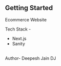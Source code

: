 ## Getting Started

Ecommerce Website

Tech Stack -
<ul>
  <li>Next.js</li>
  <li>Sanity</li>
</ul>
<br/>  
Author- Deepesh Jain DJ
